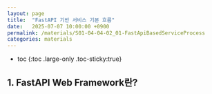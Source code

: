 ```yaml
---
layout: page
title:  "FastAPI 기반 서비스 기본 흐름"
date:   2025-07-07 10:00:00 +0900
permalink: /materials/S01-04-04-02_01-FastApiBasedServiceProcess
categories: materials
---
```

* toc
{:toc .large-only .toc-sticky:true}

## 1. FastAPI Web Framework란?